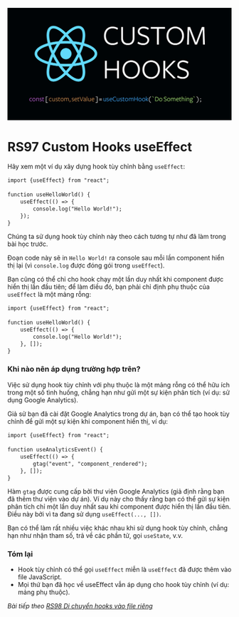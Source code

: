 ![Create-HTML-1](images/custom-hooks.png) 

# RS97 Custom Hooks useEffect

Hãy xem một ví dụ xây dựng hook tùy chỉnh bằng `useEffect`:

```
import {useEffect} from "react";

function useHelloWorld() {
    useEffect(() => {
        console.log("Hello World!");
    });
}
```

Chúng ta sử dụng hook tùy chỉnh này theo cách tương tự như đã làm trong bài học trước.

Đoạn code này sẽ in `Hello World!` ra console sau mỗi lần component hiển thị lại (vì `console.log` được đóng gói trong `useEffect`).

Bạn cũng có thể chỉ cho hook chạy một lần duy nhất khi component được hiển thị lần đầu tiên; để làm điều đó, bạn phải chỉ định phụ thuộc của `useEffect` là một mảng rỗng:

```
import {useEffect} from "react";

function useHelloWorld() {
    useEffect(() => {
        console.log("Hello World!");
    }, []);
}
```

### Khi nào nên áp dụng trường hợp trên?

Việc sử dụng hook tùy chỉnh với phụ thuộc là một mảng rỗng có thể hữu ích trong một số tình huống, chẳng hạn như gửi một sự kiện phân tích (ví dụ: sử dụng Google Analytics).

Giả sử bạn đã cài đặt Google Analytics trong dự án, bạn có thể tạo hook tùy chỉnh để gửi một sự kiện khi component hiển thị, ví dụ:

```
import {useEffect} from "react";

function useAnalyticsEvent() {
    useEffect(() => {
        gtag("event", "component_rendered");
    }, []);
}
```

Hàm `gtag` được cung cấp bởi thư viện Google Analytics (giả định rằng bạn đã thêm thư viện vào dự án). Ví dụ này cho thấy rằng bạn có thể gửi sự kiện phân tích chỉ một lần duy nhất sau khi component được hiển thị lần đầu tiên. Điều này bởi vì ta đang sử dụng `useEffect(..., [])`.

Bạn có thể làm rất nhiều việc khác nhau khi sử dụng hook tùy chỉnh, chẳng hạn như nhận tham số, trả về các phần tử, gọi `useState`, v.v.

### Tóm lại

- Hook tùy chỉnh có thể gọi `useEffect` miễn là `useEffect` đã được thêm vào file JavaScript.
- Mọi thứ bạn đã học về useEffect vẫn áp dụng cho hook tùy chỉnh (ví dụ: mảng phụ thuộc).

*Bài tiếp theo [RS98 Di chuyển hooks vào file riêng](/lesson/session/session_98_custom_hooks_file.md)*